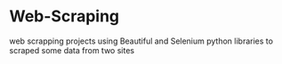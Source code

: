 # Web-Scraping
web scrapping projects using Beautiful and Selenium python libraries to scraped some data from two sites
